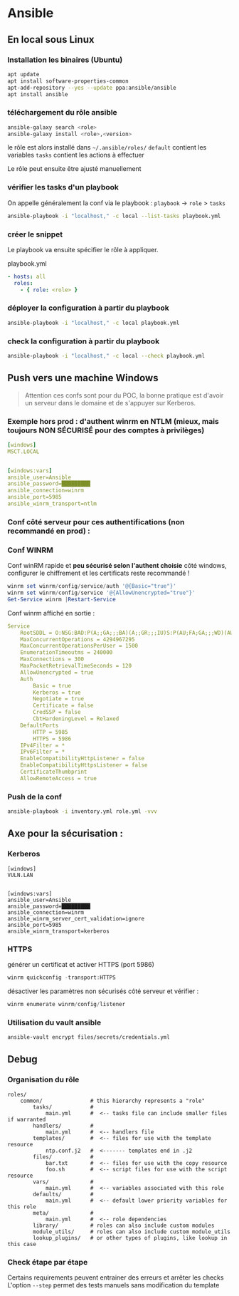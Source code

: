 # Ansible


## En local sous Linux


### Installation les binaires (Ubuntu)


```bash
apt update
apt install software-properties-common
apt-add-repository --yes --update ppa:ansible/ansible
apt install ansible
```


### téléchargement du rôle ansible


```bash
ansible-galaxy search <role>
ansible-galaxy install <role>,<version>
```

le rôle est alors installé dans `~/.ansible/roles/`
`default` contient les variables
`tasks` contient les actions à effectuer


Le rôle peut ensuite être ajusté manuellement


### vérifier les tasks d'un playbook

On appelle généralement la conf via le playbook : `playbook` -> `role` > `tasks`


```bash
ansible-playbook -i "localhost," -c local --list-tasks playbook.yml
```

### créer le snippet

Le playbook va ensuite spécifier le rôle à appliquer.

playbook.yml

```yml
- hosts: all
  roles:
    - { role: <role> }
```

### déployer la configuration à partir du playbook


```bash
ansible-playbook -i "localhost," -c local playbook.yml
```


### check la configuration à partir du playbook


```bash
ansible-playbook -i "localhost," -c local --check playbook.yml
```

## Push vers une machine Windows


> Attention ces confs sont pour du POC, la bonne pratique est d'avoir un serveur dans le domaine et de s'appuyer sur Kerberos.


### Exemple hors prod : d'authent winrm en NTLM (mieux, mais toujours NON SÉCURISÉ pour des comptes à privilèges)

```yml
[windows]
MSCT.LOCAL


[windows:vars]
ansible_user=Ansible
ansible_password=█████████
ansible_connection=winrm
ansible_port=5985
ansible_winrm_transport=ntlm
```

### Conf côté serveur pour ces authentifications (non recommandé en prod) :


### Conf WINRM

Conf winRM rapide et **peu sécurisé selon l'authent choisie** côté windows, configurer le chiffrement et les certificats reste recommandé ! 


```powershell
winrm set winrm/config/service/auth '@{Basic="true"}'
winrm set winrm/config/service '@{AllowUnencrypted="true"}'
Get-Service winrm |Restart-Service
```

Conf winrm affiché en sortie :


```yml
Service
    RootSDDL = O:NSG:BAD:P(A;;GA;;;BA)(A;;GR;;;IU)S:P(AU;FA;GA;;;WD)(AU;SA;GXGW;;;WD)
    MaxConcurrentOperations = 4294967295
    MaxConcurrentOperationsPerUser = 1500
    EnumerationTimeoutms = 240000
    MaxConnections = 300
    MaxPacketRetrievalTimeSeconds = 120
    AllowUnencrypted = true
    Auth
        Basic = true
        Kerberos = true
        Negotiate = true
        Certificate = false
        CredSSP = false
        CbtHardeningLevel = Relaxed
    DefaultPorts
        HTTP = 5985
        HTTPS = 5986
    IPv4Filter = *
    IPv6Filter = *
    EnableCompatibilityHttpListener = false
    EnableCompatibilityHttpsListener = false
    CertificateThumbprint
    AllowRemoteAccess = true
```


### Push de la conf

```bash
ansible-playbook -i inventory.yml role.yml -vvv
```


## Axe pour la sécurisation : 


### Kerberos


```YML
[windows]
VULN.LAN


[windows:vars]
ansible_user=Ansible
ansible_password=█████████
ansible_connection=winrm
ansible_winrm_server_cert_validation=ignore
ansible_port=5985
ansible_winrm_transport=kerberos
```

### HTTPS


générer un certificat et activer HTTPS (port 5986) 


```powershell
winrm quickconfig -transport:HTTPS
```


désactiver les paramètres non sécurisés côté serveur et vérifier :


```powershell
winrm enumerate winrm/config/listener
```


### Utilisation du vault ansible


```bash
ansible-vault encrypt files/secrets/credentials.yml
```

## Debug


### Organisation du rôle


```
roles/
    common/               # this hierarchy represents a "role"
        tasks/            #
            main.yml      #  <-- tasks file can include smaller files if warranted
        handlers/         #
            main.yml      #  <-- handlers file
        templates/        #  <-- files for use with the template resource
            ntp.conf.j2   #  <------- templates end in .j2
        files/            #
            bar.txt       #  <-- files for use with the copy resource
            foo.sh        #  <-- script files for use with the script resource
        vars/             #
            main.yml      #  <-- variables associated with this role
        defaults/         #
            main.yml      #  <-- default lower priority variables for this role
        meta/             #
            main.yml      #  <-- role dependencies
        library/          # roles can also include custom modules
        module_utils/     # roles can also include custom module_utils
        lookup_plugins/   # or other types of plugins, like lookup in this case
```


### Check étape par étape

Certains requirements peuvent entrainer des erreurs et arrêter les checks 
L'option `--step` permet des tests manuels sans modification du template

